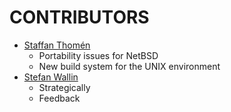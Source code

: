 # CONTRIBUTORS #

- [Staffan Thomén](https://github.com/sthomen)
  - Portability issues for NetBSD
  - New build system for the UNIX environment
- [Stefan Wallin](https://github.com/StefanWallin)
  - Strategically
  - Feedback
